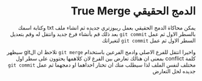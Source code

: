 ﻿<div dir = rtl >

# الدمج الحقيقي True Merge 

يمكن محاكاة الدمج الحقيقي بعمل ريبوزتري جديده ثم انشاء ملف txt وكتابة اسمك بالسطر الاول ثم عمل `git commit` بعد ذلك قم بأنشاء فرع جديد وانتقل له وقم بتعديل السطر الاول ثم عمل `git commit` لتغيراتك 

واخيرا انتقل للفرع الاصلي وادمج الفرعين باستخدام `git merge` تلاحظ ان الgit سيظهر كلمة conflict بمعنى ان هنالك تعارض بين الفرع لان كلاهمها يحتوون على سطر اول مختلف لنفس الملف لذا سيطلب منك ان تختار احداهما او دمجهما ثم عمل `git commit `جديده لحل التعارض 


 </dir>
